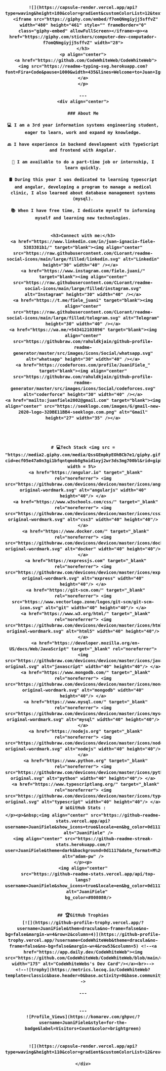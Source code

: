 <h3 align="center">

    ![](https://capsule-render.vercel.app/api?type=waving&height=180&color=gradient&customColorList=12&text=Juan%20Ignacio%20Fiele&reversal=false&fontAlignY=27&fontSize=50&descSize=15&desc=Advanced%20student%20in%20Information%20Systems%20Engineering&descAlignY=45&descAlign=52)
      <iframe src="https://giphy.com/embed/f7omQNmgiyjj5sffvZ" width="480" height="461" style="" frameBorder="0" class="giphy-embed" allowFullScreen></iframe><p><a href="https://giphy.com/stickers/computer-dev-computador-f7omQNmgiyjj5sffvZ" width="28">
    </h3>
    <p align="center">
      <a href="https://github.com/CodeWhiteWeb/CodeWhiteWeb"><img src="https://readme-typing-svg.herokuapp.com?font=Fira+Code&pause=1000&width=435&lines=Welcome+to+Juan+Ignacio+Fiele's+profile"></a>
    </p>
    
    ---
    <div align="center">
      
    ### About Me
    
    💻 I am a 3rd year information systems engineering student, eager to learn, work and expand my knowledge.
    
    🔙 I have experience in backend development with TypeScript and frontend with Angular.
    
    🚀 I am available to do a part-time job or internship, I learn quickly.
    
    🛢 During this year I was dedicated to learning typescript and angular, developing a program to manage a medical clinic, I also learned about database management systems (mysql).
    
    📚 When I have free time, I dedicate myself to informing myself and learning new technologies.
    
    
    <h3>Connect with me:</h3>
    <a href="https://www.linkedin.com/in/juan-ignacio-fiele-5383381b1/" target="blank"><img align="center" src="https://raw.githubusercontent.com/CLorant/readme-social-icons/main/large/filled/linkedin.svg" alt="Linkedin" height="30" width="40" /></a>	
    <a href="https://www.instagram.com/fiele.juani/" target="blank"><img align="center" src="https://raw.githubusercontent.com/CLorant/readme-social-icons/main/large/filled/instagram.svg" alt="Instagram" height="30" width="40" /></a>
    <a href="https://t.me/fiele_juani" target="blank"><img align="center" src="https://raw.githubusercontent.com/CLorant/readme-social-icons/main/large/filled/telegram.svg" alt="Telegram" height="30" width="40" /></a>
    <a href="https://wa.me/+543412103896" target="blank"><img align="center" src="https://githubraw.com/rahuldkjain/github-profile-readme-generator/master/src/images/icons/Social/whatsapp.svg" alt="whatsapp" height="30" width="40" /></a>
    <a href="https://codeforces.com/profile/JuaniFiele_" target="blank"><img align="center" src="https://githubraw.com/rahuldkjain/github-profile-readme-generator/master/src/images/icons/Social/codeforces.svg" alt="coderforce" height="30" width="40" /></a>
    <a href="mailto:juanfiele2002@gmail.com" target="blank"><img align="center" src="https://seeklogo.com/images/G/gmail-new-2020-logo-32DBE11BB4-seeklogo.com.png" alt="Gmail" height="27" width="35" /></a>
    
    
    
    
    # 💻Tech Stack <img src = "https://media2.giphy.com/media/QssGEmpkyEOhBCb7e1/giphy.gif?cid=ecf05e47a0n3gi1bfqntqmob8g9aid1oyj2wr3ds3mg700bl&rid=giphy.gif" width = 5%> 
      <a href="https://angular.io" target="_blank" rel="noreferrer"> <img src="https://githubraw.com/devicons/devicon/master/icons/angularjs/angularjs-original-wordmark.svg" alt="angularjs" width="40" height="40"/> </a>
      <a href="https://www.w3schools.com/css/" target="_blank" rel="noreferrer"> <img src="https://githubraw.com/devicons/devicon/master/icons/css3/css3-original-wordmark.svg" alt="css3" width="40" height="40"/> </a>
      <a href="https://www.docker.com/" target="_blank" rel="noreferrer"> <img src="https://githubraw.com/devicons/devicon/master/icons/docker/docker-original-wordmark.svg" alt="docker" width="40" height="40"/> </a>
      <a href="https://expressjs.com" target="_blank" rel="noreferrer"> <img src="https://githubraw.com/devicons/devicon/master/icons/express/express-original-wordmark.svg" alt="express" width="40" height="40"/> </a>
      <a href="https://git-scm.com/" target="_blank" rel="noreferrer"> <img src="https://www.vectorlogo.zone/logos/git-scm/git-scm-icon.svg" alt="git" width="40" height="40"/> </a>
      <a href="https://www.w3.org/html/" target="_blank" rel="noreferrer"> <img src="https://githubraw.com/devicons/devicon/master/icons/html5/html5-original-wordmark.svg" alt="html5" width="40" height="40"/> </a>
      <a href="https://developer.mozilla.org/en-US/docs/Web/JavaScript" target="_blank" rel="noreferrer"> <img src="https://githubraw.com/devicons/devicon/master/icons/javascript/javascript-original.svg" alt="javascript" width="40" height="40"/> </a>
      <a href="https://www.mongodb.com/" target="_blank" rel="noreferrer"> <img src="https://githubraw.com/devicons/devicon/master/icons/mongodb/mongodb-original-wordmark.svg" alt="mongodb" width="40" height="40"/> </a>
      <a href="https://www.mysql.com/" target="_blank" rel="noreferrer"> <img src="https://githubraw.com/devicons/devicon/master/icons/mysql/mysql-original-wordmark.svg" alt="mysql" width="40" height="40"/> </a>
      <a href="https://nodejs.org" target="_blank" rel="noreferrer"> <img src="https://githubraw.com/devicons/devicon/master/icons/nodejs/nodejs-original-wordmark.svg" alt="nodejs" width="40" height="40"/> </a>
      <a href="https://www.python.org" target="_blank" rel="noreferrer"> <img src="https://githubraw.com/devicons/devicon/master/icons/python/python-original.svg" alt="python" width="40" height="40"/> </a>
      <a href="https://www.typescriptlang.org/" target="_blank" rel="noreferrer"> <img src="https://githubraw.com/devicons/devicon/master/icons/typescript/typescript-original.svg" alt="typescript" width="40" height="40"/> </a>
    # 📊GitHub Stats :
    </p><p>&nbsp;<img align="center" src="https://github-readme-stats.vercel.app/api?username=JuaniFiele&show_icons=true&locale=en&bg_color=0d1117&text_color=ffffff&repo=convoychat"
        alt="JuaniFiele" />
    <img align="center" src="https://github-readme-streak-stats.herokuapp.com/?user=JuaniFiele&theme=dark&background=0d1117&date_format=M%20j%5B%2C%20Y%5D" alt="adam-pw" />
    </p><p>
    <img align="center"
        src="https://github-readme-stats.vercel.app/api/top-langs?username=JuaniFiele&show_icons=true&locale=en&bg_color=0d1117&text_color=ffffff&layout=compact"
        alt="JuaniFiele" 
        bg_color=#808080/>
          
    
    ## 🏆GitHub Trophies
    [![](https://github-profile-trophy.vercel.app/?username=JuaniFiele&them=dracula&no-frame=false&no-bg=false&margin-w=4&row=2&column=4)](https://github-profile-trophy.vercel.app/?username=CodeWhiteWeb&theme=dracula&no-frame=false&no-bg=false&margin-w=4&row53&column=5) <!--<a href="https://app.daily.dev/CodeWhiteWeb"><img src="https://github.com/CodeWhiteWeb/CodeWhiteWeb/blob/main/devcard.svg" width="175" alt="CodeWhiteWebs's Dev Card"/></a><br>-->
    <!--![trophy](https://metrics.lecoq.io/CodeWhiteWeb?template=classic&base.header=0&base.activity=0&base.community=0&base.repositories=0&base.metadata=0&achievements=1&notable=1&achievements.threshold=C&achievements.secrets=true&achievements.display=compact&achievements.limit=0&notable.from=organization&notable.repositories=true&config.timezone=Asia%2FCalcutta)-->
    
    ---
    
    
    ---
    ![Profile_Views](https://komarev.com/ghpvc/?username=JuaniFiele&style=for-the-badge&label=Visitors+Count&color=brightgreen)
    
    
    ![](https://capsule-render.vercel.app/api?type=waving&height=110&color=gradient&customColorList=12&reversal=false&fontAlignY=27&fontSize=50&descSize=15&descAlignY=45&descAlign=52&section=footer)
    
    </div>
